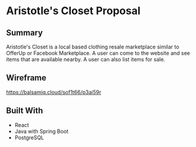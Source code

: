 # Aristotle's Closet Proposal

## Summary
Aristotle's Closet is a local based clothing resale marketplace similar to OfferUp or Facebook Marketplace. A user can come to the website and see items that are available nearby. A user can also list items for sale.

## Wireframe 
https://balsamiq.cloud/sof1t66/p3ai59r

## Built With
- React
- Java with Spring Boot
- PostgreSQL
